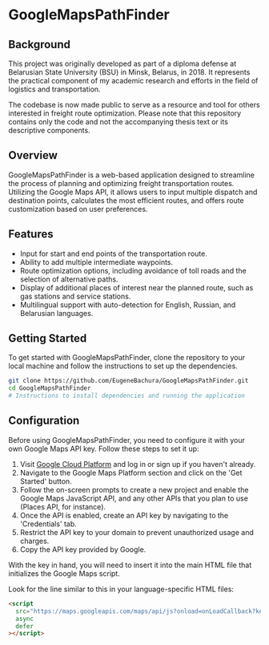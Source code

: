 # GoogleMapsPathFinder

## Background

This project was originally developed as part of a diploma defense at Belarusian State University (BSU) in Minsk, Belarus, in 2018. It represents the practical component of my academic research and efforts in the field of logistics and transportation.

The codebase is now made public to serve as a resource and tool for others interested in freight route optimization. Please note that this repository contains only the code and not the accompanying thesis text or its descriptive components.

## Overview

GoogleMapsPathFinder is a web-based application designed to streamline the process of planning and optimizing freight transportation routes. Utilizing the Google Maps API, it allows users to input multiple dispatch and destination points, calculates the most efficient routes, and offers route customization based on user preferences.

## Features

- Input for start and end points of the transportation route.
- Ability to add multiple intermediate waypoints.
- Route optimization options, including avoidance of toll roads and the selection of alternative paths.
- Display of additional places of interest near the planned route, such as gas stations and service stations.
- Multilingual support with auto-detection for English, Russian, and Belarusian languages.

## Getting Started

To get started with GoogleMapsPathFinder, clone the repository to your local machine and follow the instructions to set up the dependencies.

```bash
git clone https://github.com/EugeneBachura/GoogleMapsPathFinder.git
cd GoogleMapsPathFinder
# Instructions to install dependencies and running the application
```

## Configuration

Before using GoogleMapsPathFinder, you need to configure it with your own Google Maps API key. Follow these steps to set it up:

1. Visit [Google Cloud Platform](https://cloud.google.com/maps-platform/) and log in or sign up if you haven't already.
2. Navigate to the Google Maps Platform section and click on the 'Get Started' button.
3. Follow the on-screen prompts to create a new project and enable the Google Maps JavaScript API, and any other APIs that you plan to use (Places API, for instance).
4. Once the API is enabled, create an API key by navigating to the 'Credentials' tab.
5. Restrict the API key to your domain to prevent unauthorized usage and charges.
6. Copy the API key provided by Google.

With the key in hand, you will need to insert it into the main HTML file that initializes the Google Maps script.

Look for the line similar to this in your language-specific HTML files:

```html
<script
  src="https://maps.googleapis.com/maps/api/js?onload=onLoadCallback?key=YOUR_API_KEY&libraries=places&language=en&callback=initMap"
  async
  defer
></script>
```
